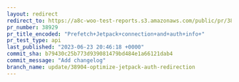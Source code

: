 ```yaml
---
layout: redirect
redirect_to: https://a8c-woo-test-reports.s3.amazonaws.com/public/pr/38929/api/index.html
pr_number: 38929
pr_title_encoded: "Prefetch+Jetpack+connection+and+auth+info+"
pr_test_type: api
last_published: "2023-06-23 20:46:18 +0000"
commit_sha: b79430c25b773d939081479bd484e1a66121dab4
commit_message: "Add changelog"
branch_name: update/38904-optimize-jetpack-auth-redirection
---
```

